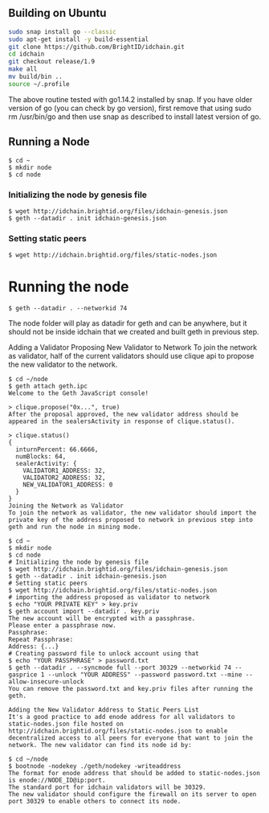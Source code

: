 ## Building on Ubuntu
```sh
sudo snap install go --classic
sudo apt-get install -y build-essential
git clone https://github.com/BrightID/idchain.git
cd idchain
git checkout release/1.9
make all
mv build/bin ..
source ~/.profile
```
The above routine tested with go1.14.2 installed by snap. If you have older version of go (you can check by go version), first remove that using sudo rm /usr/bin/go and then use snap as described to install latest version of go.

## Running a Node
```
$ cd ~
$ mkdir node
$ cd node
```
### Initializing the node by genesis file
```
$ wget http://idchain.brightid.org/files/idchain-genesis.json
$ geth --datadir . init idchain-genesis.json
```
### Setting static peers
```
$ wget http://idchain.brightid.org/files/static-nodes.json
```
# Running the node
```
$ geth --datadir . --networkid 74
```
The node folder will play as datadir for geth and can be anywhere, but it should not be inside idchain that we created and built geth in previous step.

Adding a Validator
Proposing New Validator to Network
To join the network as validator, half of the current validators should use clique api to propose the new validator to the network.
```
$ cd ~/node
$ geth attach geth.ipc
Welcome to the Geth JavaScript console!

> clique.propose("0x...", true)
After the proposal approved, the new validator address should be appeared in the sealersActivity in response of clique.status().

> clique.status()
{
  inturnPercent: 66.6666,
  numBlocks: 64,
  sealerActivity: {
    VALIDATOR1_ADDRESS: 32,
    VALIDATOR2_ADDRESS: 32,
    NEW_VALIDATOR1_ADDRESS: 0
  }
}
Joining the Network as Validator
To join the network as validator, the new validator should import the private key of the address proposed to network in previous step into geth and run the node in mining mode.

$ cd ~
$ mkdir node
$ cd node
# Initializing the node by genesis file
$ wget http://idchain.brightid.org/files/idchain-genesis.json
$ geth --datadir . init idchain-genesis.json
# Setting static peers
$ wget http://idchain.brightid.org/files/static-nodes.json
# importing the address proposed as validator to network
$ echo "YOUR PRIVATE KEY" > key.priv
$ geth account import --datadir . key.priv
The new account will be encrypted with a passphrase.
Please enter a passphrase now.
Passphrase:
Repeat Passphrase:
Address: {...}
# Creating password file to unlock account using that
$ echo "YOUR PASSPHRASE" > password.txt
$ geth --datadir . --syncmode full --port 30329 --networkid 74 --gasprice 1 --unlock "YOUR ADDRESS" --password password.txt --mine --allow-insecure-unlock
You can remove the password.txt and key.priv files after running the geth.

Adding the New Validator Address to Static Peers List
It's a good practice to add enode address for all validators to static-nodes.json file hosted on http://idchain.brightid.org/files/static-nodes.json to enable decentralized access to all peers for everyone that want to join the network. The new validator can find its node id by:

$ cd ~/node
$ bootnode -nodekey ./geth/nodekey -writeaddress
The format for enode address that should be added to static-nodes.json is enode://NODE_ID@ip:port.
The standard port for idchain validators will be 30329.
The new validator should configure the firewall on its server to open port 30329 to enable others to connect its node.
```
